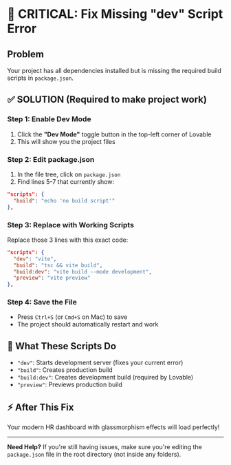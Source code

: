 # 🚨 CRITICAL: Fix Missing "dev" Script Error

## Problem
Your project has all dependencies installed but is missing the required build scripts in `package.json`.

## ✅ SOLUTION (Required to make project work)

### Step 1: Enable Dev Mode
1. Click the **"Dev Mode"** toggle button in the top-left corner of Lovable
2. This will show you the project files

### Step 2: Edit package.json
1. In the file tree, click on `package.json` 
2. Find lines 5-7 that currently show:
```json
"scripts": {
  "build": "echo 'no build script'"
},
```

### Step 3: Replace with Working Scripts
Replace those 3 lines with this exact code:
```json
"scripts": {
  "dev": "vite",
  "build": "tsc && vite build",
  "build:dev": "vite build --mode development", 
  "preview": "vite preview"
},
```

### Step 4: Save the File
- Press `Ctrl+S` (or `Cmd+S` on Mac) to save
- The project should automatically restart and work

## 🎯 What These Scripts Do
- `"dev"`: Starts development server (fixes your current error)
- `"build"`: Creates production build
- `"build:dev"`: Creates development build (required by Lovable)
- `"preview"`: Previews production build

## ⚡ After This Fix
Your modern HR dashboard with glassmorphism effects will load perfectly!

---
**Need Help?** If you're still having issues, make sure you're editing the `package.json` file in the root directory (not inside any folders).